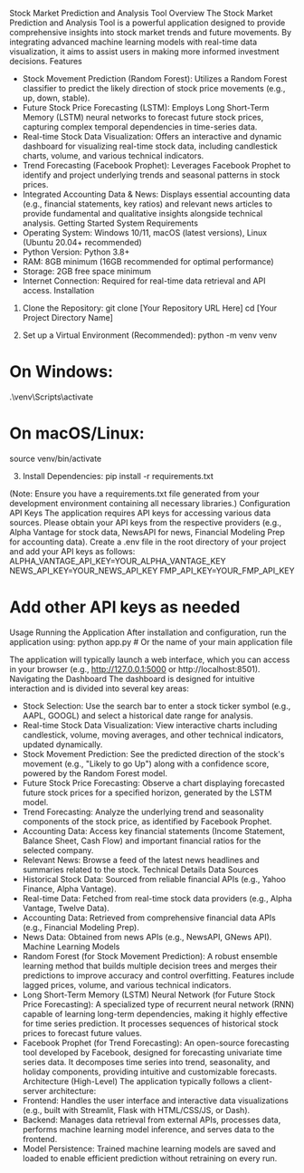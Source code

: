 ﻿Stock Market Prediction and Analysis Tool
Overview
The Stock Market Prediction and Analysis Tool is a powerful application designed to provide comprehensive insights into stock market trends and future movements. By integrating advanced machine learning models with real-time data visualization, it aims to assist users in making more informed investment decisions.
Features
* Stock Movement Prediction (Random Forest): Utilizes a Random Forest classifier to predict the likely direction of stock price movements (e.g., up, down, stable).
* Future Stock Price Forecasting (LSTM): Employs Long Short-Term Memory (LSTM) neural networks to forecast future stock prices, capturing complex temporal dependencies in time-series data.
* Real-time Stock Data Visualization: Offers an interactive and dynamic dashboard for visualizing real-time stock data, including candlestick charts, volume, and various technical indicators.
* Trend Forecasting (Facebook Prophet): Leverages Facebook Prophet to identify and project underlying trends and seasonal patterns in stock prices.
* Integrated Accounting Data & News: Displays essential accounting data (e.g., financial statements, key ratios) and relevant news articles to provide fundamental and qualitative insights alongside technical analysis.
Getting Started
System Requirements
* Operating System: Windows 10/11, macOS (latest versions), Linux (Ubuntu 20.04+ recommended)
* Python Version: Python 3.8+
* RAM: 8GB minimum (16GB recommended for optimal performance)
* Storage: 2GB free space minimum
* Internet Connection: Required for real-time data retrieval and API access.
Installation
1. Clone the Repository:
git clone [Your Repository URL Here]
cd [Your Project Directory Name]

2. Set up a Virtual Environment (Recommended):
python -m venv venv
# On Windows:
.\venv\Scripts\activate
# On macOS/Linux:
source venv/bin/activate

3. Install Dependencies:
pip install -r requirements.txt

(Note: Ensure you have a requirements.txt file generated from your development environment containing all necessary libraries.)
Configuration
API Keys
The application requires API keys for accessing various data sources. Please obtain your API keys from the respective providers (e.g., Alpha Vantage for stock data, NewsAPI for news, Financial Modeling Prep for accounting data).
Create a .env file in the root directory of your project and add your API keys as follows:
ALPHA_VANTAGE_API_KEY=YOUR_ALPHA_VANTAGE_KEY
NEWS_API_KEY=YOUR_NEWS_API_KEY
FMP_API_KEY=YOUR_FMP_API_KEY
# Add other API keys as needed

Usage
Running the Application
After installation and configuration, run the application using:
python app.py  # Or the name of your main application file

The application will typically launch a web interface, which you can access in your browser (e.g., http://127.0.0.1:5000 or http://localhost:8501).
Navigating the Dashboard
The dashboard is designed for intuitive interaction and is divided into several key areas:
   * Stock Selection: Use the search bar to enter a stock ticker symbol (e.g., AAPL, GOOGL) and select a historical date range for analysis.
   * Real-time Stock Data Visualization: View interactive charts including candlestick, volume, moving averages, and other technical indicators, updated dynamically.
   * Stock Movement Prediction: See the predicted direction of the stock's movement (e.g., "Likely to go Up") along with a confidence score, powered by the Random Forest model.
   * Future Stock Price Forecasting: Observe a chart displaying forecasted future stock prices for a specified horizon, generated by the LSTM model.
   * Trend Forecasting: Analyze the underlying trend and seasonality components of the stock price, as identified by Facebook Prophet.
   * Accounting Data: Access key financial statements (Income Statement, Balance Sheet, Cash Flow) and important financial ratios for the selected company.
   * Relevant News: Browse a feed of the latest news headlines and summaries related to the stock.
Technical Details
Data Sources
   * Historical Stock Data: Sourced from reliable financial APIs (e.g., Yahoo Finance, Alpha Vantage).
   * Real-time Data: Fetched from real-time stock data providers (e.g., Alpha Vantage, Twelve Data).
   * Accounting Data: Retrieved from comprehensive financial data APIs (e.g., Financial Modeling Prep).
   * News Data: Obtained from news APIs (e.g., NewsAPI, GNews API).
Machine Learning Models
   * Random Forest (for Stock Movement Prediction): A robust ensemble learning method that builds multiple decision trees and merges their predictions to improve accuracy and control overfitting. Features include lagged prices, volume, and various technical indicators.
   * Long Short-Term Memory (LSTM) Neural Network (for Future Stock Price Forecasting): A specialized type of recurrent neural network (RNN) capable of learning long-term dependencies, making it highly effective for time series prediction. It processes sequences of historical stock prices to forecast future values.
   * Facebook Prophet (for Trend Forecasting): An open-source forecasting tool developed by Facebook, designed for forecasting univariate time series data. It decomposes time series into trend, seasonality, and holiday components, providing intuitive and customizable forecasts.
Architecture (High-Level)
The application typically follows a client-server architecture:
   * Frontend: Handles the user interface and interactive data visualizations (e.g., built with Streamlit, Flask with HTML/CSS/JS, or Dash).
   * Backend: Manages data retrieval from external APIs, processes data, performs machine learning model inference, and serves data to the frontend.
   * Model Persistence: Trained machine learning models are saved and loaded to enable efficient prediction without retraining on every run.